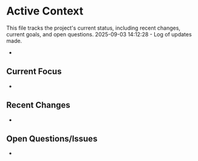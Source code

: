 # Active Context

  This file tracks the project's current status, including recent changes, current goals, and open questions.
  2025-09-03 14:12:28 - Log of updates made.

*

## Current Focus

*   

## Recent Changes

*   

## Open Questions/Issues

*   